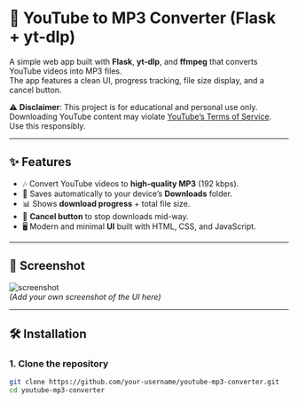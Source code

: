 # 🎵 YouTube to MP3 Converter (Flask + yt-dlp)

A simple web app built with **Flask**, **yt-dlp**, and **ffmpeg** that converts YouTube videos into MP3 files.  
The app features a clean UI, progress tracking, file size display, and a cancel button.

⚠️ **Disclaimer**: This project is for educational and personal use only.  
Downloading YouTube content may violate [YouTube’s Terms of Service](https://www.youtube.com/static?gl=US&template=terms).  
Use this responsibly.

---

## ✨ Features
- 🎶 Convert YouTube videos to **high-quality MP3** (192 kbps).
- 📂 Saves automatically to your device’s **Downloads** folder.
- 📊 Shows **download progress** + total file size.
- 🛑 **Cancel button** to stop downloads mid-way.
- 🖥️ Modern and minimal **UI** built with HTML, CSS, and JavaScript.

---

## 📸 Screenshot
![screenshot](docs/screenshot.png)  
*(Add your own screenshot of the UI here)*

---

## 🛠️ Installation

### 1. Clone the repository
```bash
git clone https://github.com/your-username/youtube-mp3-converter.git
cd youtube-mp3-converter
